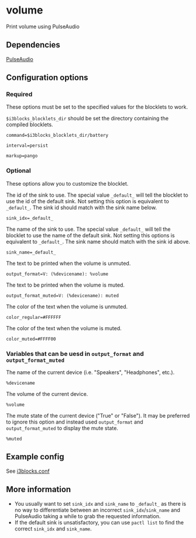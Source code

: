 # volume
Print volume using PulseAudio

## Dependencies
[PulseAudio](https://www.freedesktop.org/wiki/Software/PulseAudio/)

## Configuration options

### Required
These options must be set to the specified values for the blocklets to work.

`$i3blocks_blocklets_dir` should be set the directory containing the compiled blocklets.
```
command=$i3blocks_blocklets_dir/battery
```
```
interval=persist
```
```
markup=pango
```

### Optional
These options allow you to customize the blocklet.

The id of the sink to use. The special value `_default_` will tell the blocklet to use the id of the default sink. Not setting this option is equivalent to `_default_`. The sink id should match with the sink name below.
```
sink_idx=_default_
```
The name of the sink to use. The special value `_default_` will tell the blocklet to use the name of the default sink. Not setting this options is equivalent to `_default_`. The sink name should match with the sink id above.
```
sink_name=_default_
```
The text to be printed when the volume is unmuted.
```
output_format=V: (%devicename): %volume
```
The text to be printed when the volume is muted.
```
output_format_muted=V: (%devicename): muted
```
The color of the text when the volume is unmuted.
```
color_regular=#FFFFFF
```
The color of the text when the volume is muted.
```
color_muted=#FFFF00
```

### Variables that can be uesd in `output_format` and `output_format_muted`

The name of the current device (i.e. "Speakers", "Headphones", etc.).
```
%devicename
```
The volume of the current device.
```
%volume
```
The mute state of the current device ("True" or "False"). It may be preferred to ignore this option and instead used `output_format` and `output_format_muted` to display the mute state.
```
%muted
```

## Example config
See [i3blocks.conf](i3blocks.conf)

## More information
- You usually want to set `sink_idx` and `sink_name` to `_default_` as there is no way to differentiate between an incorrect `sink_idx`/`sink_name` and PulseAudio taking a while to grab the requested information.
- If the default sink is unsatisfactory, you can use `pactl list` to find the correct `sink_idx` and `sink_name`.
